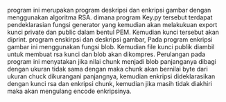 program ini merupakan program deskripsi dan enkripsi gambar dengan menggunakan algoritma RSA.  dimana program Key.py tersebut terdapat pendeklarasian fungsi generator yang  kemudian akan melakukuan export kunci private dan public dalam bentul PEM. Kemudian kunci tersebut akan diprint. program enskirpsi dan deskripsi gambar, Pada program enkripsi gambar ini menggunakan fungsi blob. Kemudian file kunci publik diambil untuk membuat rsa kunci dan blob akan dikompres. Perulangan pada program ini menyatakan jika nilai chunk menjadi blob panjanganya dibagi dengan ukuran tidak sama dengan maka chunk akan bernilai byte dari ukuran chuck dikurangani panjangnya, kemudian enkripsi dideklarasikan dengan kunci rsa dan enkripsi chunk, kemudian jika masih tidak diakhiri maka akan mengulang encode enkripsinya.
